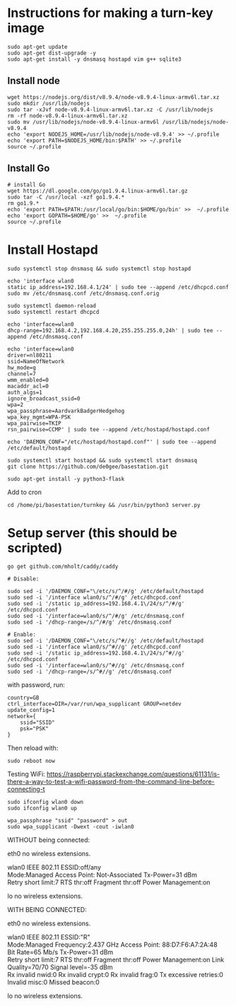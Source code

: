 # Instructions for making a turn-key image

```
sudo apt-get update
sudo apt-get dist-upgrade -y
sudo apt-get install -y dnsmasq hostapd vim g++ sqlite3
```

## Install node 

```
wget https://nodejs.org/dist/v8.9.4/node-v8.9.4-linux-armv6l.tar.xz
sudo mkdir /usr/lib/nodejs
sudo tar -xJvf node-v8.9.4-linux-armv6l.tar.xz -C /usr/lib/nodejs 
rm -rf node-v8.9.4-linux-armv6l.tar.xz
sudo mv /usr/lib/nodejs/node-v8.9.4-linux-armv6l /usr/lib/nodejs/node-v8.9.4
echo 'export NODEJS_HOME=/usr/lib/nodejs/node-v8.9.4' >> ~/.profile
echo 'export PATH=$NODEJS_HOME/bin:$PATH' >> ~/.profile
source ~/.profile
```

## Install Go

```
# install Go
wget https://dl.google.com/go/go1.9.4.linux-armv6l.tar.gz
sudo tar -C /usr/local -xzf go1.9.4.*
rm go1.9.*
echo 'export PATH=$PATH:/usr/local/go/bin:$HOME/go/bin' >>  ~/.profile
echo 'export GOPATH=$HOME/go' >>  ~/.profile
source ~/.profile
```

# Install Hostapd

```
sudo systemctl stop dnsmasq && sudo systemctl stop hostapd

echo 'interface wlan0
static ip_address=192.168.4.1/24' | sudo tee --append /etc/dhcpcd.conf
sudo mv /etc/dnsmasq.conf /etc/dnsmasq.conf.orig  

sudo systemctl daemon-reload
sudo systemctl restart dhcpcd

echo 'interface=wlan0
dhcp-range=192.168.4.2,192.168.4.20,255.255.255.0,24h' | sudo tee --append /etc/dnsmasq.conf

echo 'interface=wlan0
driver=nl80211
ssid=NameOfNetwork
hw_mode=g
channel=7
wmm_enabled=0
macaddr_acl=0
auth_algs=1
ignore_broadcast_ssid=0
wpa=2
wpa_passphrase=AardvarkBadgerHedgehog
wpa_key_mgmt=WPA-PSK
wpa_pairwise=TKIP
rsn_pairwise=CCMP' | sudo tee --append /etc/hostapd/hostapd.conf

echo 'DAEMON_CONF="/etc/hostapd/hostapd.conf"' | sudo tee --append /etc/default/hostapd

sudo systemctl start hostapd && sudo systemctl start dnsmasq
git clone https://github.com/de0gee/basestation.git

sudo apt-get install -y python3-flask
```

Add to cron

```
cd /home/pi/basestation/turnkey && /usr/bin/python3 server.py
```


# Setup server (this should be scripted)

```
go get github.com/mholt/caddy/caddy

# Disable:

sudo sed -i '/DAEMON_CONF="\/etc/s/^/#/g' /etc/default/hostapd
sudo sed -i '/interface wlan0/s/^/#/g' /etc/dhcpcd.conf
sudo sed -i '/static ip_address=192.168.4.1\/24/s/^/#/g' /etc/dhcpcd.conf
sudo sed -i '/interface=wlan0/s/^/#/g' /etc/dnsmasq.conf
sudo sed -i '/dhcp-range=/s/^/#/g' /etc/dnsmasq.conf

# Enable:
sudo sed -i '/DAEMON_CONF="\/etc/s/^#//g' /etc/default/hostapd
sudo sed -i '/interface wlan0/s/^#//g' /etc/dhcpcd.conf
sudo sed -i '/static ip_address=192.168.4.1\/24/s/^#//g' /etc/dhcpcd.conf
sudo sed -i '/interface=wlan0/s/^#//g' /etc/dnsmasq.conf
sudo sed -i '/dhcp-range=/s/^#//g' /etc/dnsmasq.conf

```

with password, run:

```
country=GB
ctrl_interface=DIR=/var/run/wpa_supplicant GROUP=netdev
update_config=1
network={
    ssid="SSID"
    psk="PSK"
}
```

Then reload with:

```
sudo reboot now
```

Testing WiFi: https://raspberrypi.stackexchange.com/questions/61131/is-there-a-way-to-test-a-wifi-password-from-the-command-line-before-connecting-t

```
sudo ifconfig wlan0 down
sudo ifconfig wlan0 up
```

```
wpa_passphrase "ssid" "password" > out
sudo wpa_supplicant -Dwext -cout -iwlan0
```

WITHOUT being connected:

eth0      no wireless extensions.

wlan0     IEEE 802.11  ESSID:off/any  
          Mode:Managed  Access Point: Not-Associated   Tx-Power=31 dBm   
          Retry short limit:7   RTS thr:off   Fragment thr:off
          Power Management:on
          
lo        no wireless extensions.

WITH BEING CONNECTED:

eth0      no wireless extensions.

wlan0     IEEE 802.11  ESSID:"R"  
          Mode:Managed  Frequency:2.437 GHz  Access Point: 88:D7:F6:A7:2A:48   
          Bit Rate=65 Mb/s   Tx-Power=31 dBm   
          Retry short limit:7   RTS thr:off   Fragment thr:off
          Power Management:on
          Link Quality=70/70  Signal level=-35 dBm  
          Rx invalid nwid:0  Rx invalid crypt:0  Rx invalid frag:0
          Tx excessive retries:0  Invalid misc:0   Missed beacon:0

lo        no wireless extensions.

















